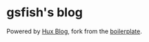 # gsfish's blog

Powered by [Hux Blog](http://huangxuan.me), fork from the [boilerplate](https://github.com/Huxpro/huxblog-boilerplate).
